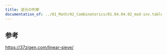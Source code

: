 ```yaml
---
title: 逆元の列挙
documentation_of: ../01_Math/02_Combinatorics/01.04.04.02_mod-inv.table.composite.hpp
---
```


## 参考

https://37zigen.com/linear-sieve/